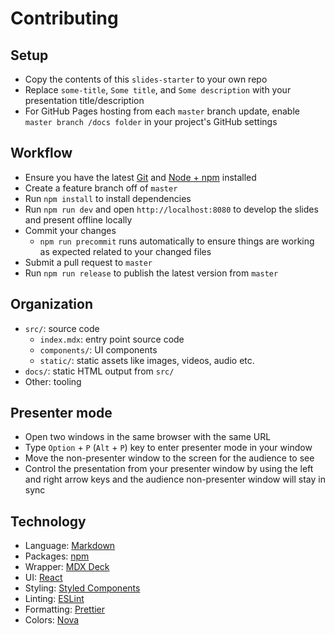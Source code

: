 # Contributing

## Setup

- Copy the contents of this `slides-starter` to your own repo
- Replace `some-title`, `Some title`, and `Some description` with your presentation title/description
- For GitHub Pages hosting from each `master` branch update, enable `master branch /docs folder` in your project's GitHub settings

## Workflow

- Ensure you have the latest [Git](https://git-scm.com/) and [Node + npm](https://nodejs.org) installed
- Create a feature branch off of `master`
- Run `npm install` to install dependencies
- Run `npm run dev` and open `http://localhost:8080` to develop the slides and present offline locally
- Commit your changes
  - `npm run precommit` runs automatically to ensure things are working as expected related to your changed files
- Submit a pull request to `master`
- Run `npm run release` to publish the latest version from `master`

## Organization

- `src/`: source code
  - `index.mdx`: entry point source code
  - `components/`: UI components
  - `static/`: static assets like images, videos, audio etc.
- `docs/`: static HTML output from `src/`
- Other: tooling

## Presenter mode

- Open two windows in the same browser with the same URL
- Type `Option` + `P` (`Alt` + `P`) key to enter presenter mode in your window
- Move the non-presenter window to the screen for the audience to see
- Control the presentation from your presenter window by using the left and right arrow keys and the audience non-presenter window will stay in sync

## Technology

- Language: [Markdown](https://guides.github.com/features/mastering-markdown)
- Packages: [npm](https://www.npmjs.com)
- Wrapper: [MDX Deck](https://github.com/jxnblk/mdx-deck)
- UI: [React](https://reactjs.org)
- Styling: [Styled Components](https://www.styled-components.com)
- Linting: [ESLint](https://eslint.org)
- Formatting: [Prettier](https://prettier.io)
- Colors: [Nova](https://trevordmiller.com/projects/nova)
